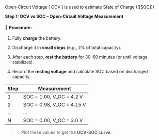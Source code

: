 Open-Circuit Voltage ( OCV ) is used to estimate State of Charge ([[SOC]])


**Step 1: OCV vs SOC – Open-Circuit Voltage Measurement**

#### 🧪 **Procedure:**

1. Fully **charge** the battery.
    
2. Discharge it in **small steps** (e.g., 2% of total capacity).
    
3. After each step, **rest the battery** for 30–60 minutes (or until voltage stabilizes).
    
4. Record the **resting voltage** and calculate SOC based on discharged capacity.
    

|Step|Measurement|
|---|---|
|1|SOC = 1.00, V_OC = 4.2 V|
|2|SOC = 0.98, V_OC = 4.15 V|
|...|...|
|N|SOC = 0.00, V_OC = 3.0 V|

> 💡 Plot these values to get the **OCV-SOC curve**.